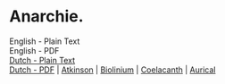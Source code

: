 # Anarchie.

English - Plain Text  
English - PDF  
[Dutch - Plain Text](full-text-dutch.md)  
[Dutch - PDF](https://cdn.solaranamnesis.com/EugenHeinrichSchmitt/schmitt_anarchie_1899_dutch.pdf) | [Atkinson](https://cdn.solaranamnesis.com/EugenHeinrichSchmitt/schmitt_anarchie_1899_dutch_atkinson.pdf) | [Biolinium](https://cdn.solaranamnesis.com/EugenHeinrichSchmitt/schmitt_anarchie_1899_dutch_biolinum.pdf) | [Coelacanth](https://cdn.solaranamnesis.com/EugenHeinrichSchmitt/schmitt_anarchie_1899_dutch_coelacanth.pdf) | [Aurical](https://cdn.solaranamnesis.com/EugenHeinrichSchmitt/schmitt_anarchie_1899_dutch_aurical.pdf)  
